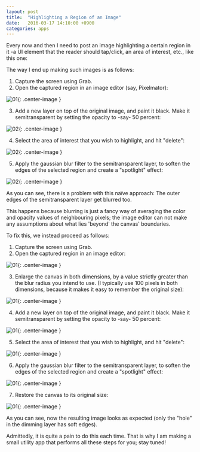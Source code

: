 ```yaml
---
layout: post
title:  "Highlighting a Region of an Image"
date:   2016-03-17 14:10:00 +0900
categories: apps 
---
```


Every now and then I need to post an image highlighting a certain region in it -a UI 
element that the reader should tap/click, an area of interest, etc., like this one:


The way I end up making such images is as follows:

1. Capture the screen using Grab.
2. Open the captured region in an image editor (say, Pixelmator):

![01](/assets/images/highlighting/original@2x.png){: .center-image }

3. Add a new layer on top of the original image, and paint it black. Make it 
semitransparent by setting the opacity to -say- 50 percent:

![02](/assets/images/highlighting/w02@2x.png){: .center-image }

4. Select the area of interest that you wish to highlight, and hit "delete":

![02](/assets/images/highlighting/w03@2x.png){: .center-image }

5. Apply the gaussian blur filter to the semitransparent layer, to soften the
edges of the selected region and create a "spotlight" effect:

![02](/assets/images/highlighting/w04@2x.png){: .center-image }

As you can see, there is a problem with this naïve approach: The outer edges of 
the semitransparent layer get blurred too.

This happens because blurring is just a fancy way of averaging the color and 
opacity values of neighbouring pixels; the image editor can not make any
assumptions about what lies 'beyond' the canvas' boundaries.

To fix this, we instead proceed as follows:

1. Capture the screen using Grab.
2. Open the captured region in an image editor:

![01](/assets/images/highlighting/original@2x.png){: .center-image }

3. Enlarge the canvas in both dimensions, by a value strictly greater than the
blur radius you intend to use. (I typically use 100 pixels in both dimensions, 
because it makes it easy to remember the original size):

![01](/assets/images/highlighting/r01@2x.png){: .center-image }

4. Add a new layer on top of the original image, and paint it black. Make it 
semitransparent by setting the opacity to -say- 50 percent:

![01](/assets/images/highlighting/r02@2x.png){: .center-image }

5. Select the area of interest that you wish to highlight, and hit "delete":

![01](/assets/images/highlighting/r03@2x.png){: .center-image }


6. Apply the gaussian blur filter to the semitransparent layer, to soften the
edges of the selected region and create a "spotlight" effect:

![01](/assets/images/highlighting/r04@2x.png){: .center-image }

7. Restore the canvas to its original size:

![01](/assets/images/highlighting/r05@2x.png){: .center-image }

As you can see, now the resulting image looks as expected (only the "hole" in the
dimming layer has soft edges).

Admittedly, it is quite a pain to do this each time. That is why I am making a
small utility app that performs all these steps for you; stay tuned!



